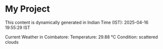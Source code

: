# My Project

This content is dynamically generated in Indian Time (IST): 2025-04-16 19:55:29 IST


Current Weather in Coimbatore:
Temperature: 29.88 °C
Condition: scattered clouds

